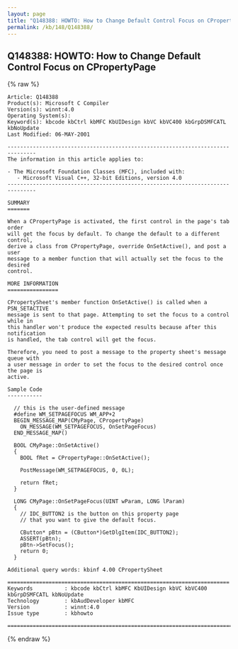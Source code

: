 ```yaml
---
layout: page
title: "Q148388: HOWTO: How to Change Default Control Focus on CPropertyPage"
permalink: /kb/148/Q148388/
---
```


## Q148388: HOWTO: How to Change Default Control Focus on CPropertyPage

{% raw %}

	Article: Q148388
	Product(s): Microsoft C Compiler
	Version(s): winnt:4.0
	Operating System(s): 
	Keyword(s): kbcode kbCtrl kbMFC KbUIDesign kbVC kbVC400 kbGrpDSMFCATL kbNoUpdate
	Last Modified: 06-MAY-2001
	
	-------------------------------------------------------------------------------
	The information in this article applies to:
	
	- The Microsoft Foundation Classes (MFC), included with:
	   - Microsoft Visual C++, 32-bit Editions, version 4.0 
	-------------------------------------------------------------------------------
	
	SUMMARY
	=======
	
	When a CPropertyPage is activated, the first control in the page's tab order
	will get the focus by default. To change the default to a different control,
	derive a class from CPropertyPage, override OnSetActive(), and post a user
	message to a member function that will actually set the focus to the desired
	control.
	
	MORE INFORMATION
	================
	
	CPropertySheet's member function OnSetActive() is called when a PSN_SETACTIVE
	message is sent to that page. Attempting to set the focus to a control while in
	this handler won't produce the expected results because after this notification
	is handled, the tab control will get the focus.
	
	Therefore, you need to post a message to the property sheet's message queue with
	a user message in order to set the focus to the desired control once the page is
	active.
	
	Sample Code
	-----------
	
	  // this is the user-defined message
	  #define WM_SETPAGEFOCUS WM_APP+2
	  BEGIN_MESSAGE_MAP(CMyPage, CPropertyPage)
	    ON_MESSAGE(WM_SETPAGEFOCUS, OnSetPageFocus)
	  END_MESSAGE_MAP()
	
	  BOOL CMyPage::OnSetActive()
	  {
	    BOOL fRet = CPropertyPage::OnSetActive();
	
	    PostMessage(WM_SETPAGEFOCUS, 0, 0L);
	
	    return fRet;
	  }
	
	  LONG CMyPage::OnSetPageFocus(UINT wParam, LONG lParam)
	  {
	    // IDC_BUTTON2 is the button on this property page
	    // that you want to give the default focus.
	
	    CButton* pBtn = (CButton*)GetDlgItem(IDC_BUTTON2);
	    ASSERT(pBtn);
	    pBtn->SetFocus();
	    return 0;
	  }
	
	Additional query words: kbinf 4.00 CPropertySheet
	
	======================================================================
	Keywords          : kbcode kbCtrl kbMFC KbUIDesign kbVC kbVC400 kbGrpDSMFCATL kbNoUpdate 
	Technology        : kbAudDeveloper kbMFC
	Version           : winnt:4.0
	Issue type        : kbhowto
	
	=============================================================================
	

{% endraw %}
